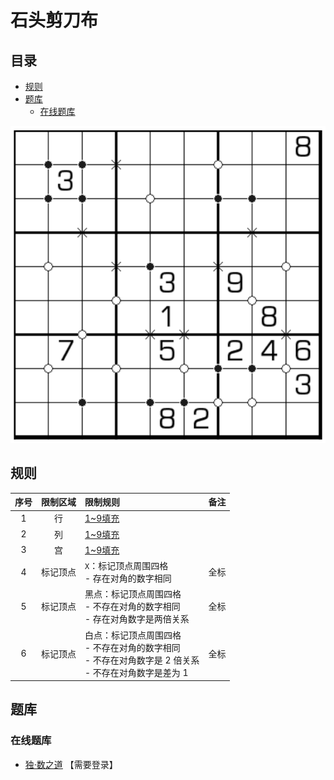 # 石头剪刀布
<!-- START doctoc generated TOC please keep comment here to allow auto update -->
<!-- DON'T EDIT THIS SECTION, INSTEAD RE-RUN doctoc TO UPDATE -->
## 目录

- [规则](#%E8%A7%84%E5%88%99)
- [题库](#%E9%A2%98%E5%BA%93)
  - [在线题库](#%E5%9C%A8%E7%BA%BF%E9%A2%98%E5%BA%93)

<!-- END doctoc generated TOC please keep comment here to allow auto update -->

![题](../../../../../images/sudoku/石头剪刀布.png)

## 规则

| 序号 | 限制区域 | 限制规则 | 备注 |
| :---: | :---: | :--- | :---: |
| 1 | 行 | [1~9填充] | |
| 2 | 列 | [1~9填充] | |
| 3 | 宫 | [1~9填充] | |
| 4 | 标记顶点 | `X`：标记顶点周围四格<br/>- 存在对角的数字相同 | 全标 |
| 5 | 标记顶点 | 黑点：标记顶点周围四格<br/>- 不存在对角的数字相同<br/>- 存在对角数字是两倍关系 | 全标 |
| 6 | 标记顶点 | 白点：标记顶点周围四格<br/>- 不存在对角的数字相同<br/>- 不存在对角数字是 2 倍关系<br/>- 不存在对角数字是差为 1 | 全标 |

## 题库

### 在线题库

- [独·数之道](http://www.sudokufans.org.cn/lx/game.index.php?type=sjb) 【需要登录】

[1~9填充]: ../../../../../rules/rules.md#1to9填充
